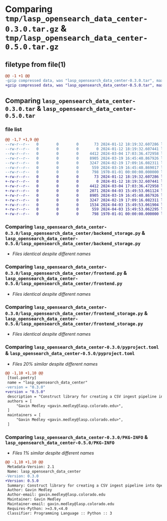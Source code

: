 # Comparing `tmp/lasp_opensearch_data_center-0.3.0.tar.gz` & `tmp/lasp_opensearch_data_center-0.5.0.tar.gz`

## filetype from file(1)

```diff
@@ -1 +1 @@
-gzip compressed data, was "lasp_opensearch_data_center-0.3.0.tar", max compression
+gzip compressed data, was "lasp_opensearch_data_center-0.5.0.tar", max compression
```

## Comparing `lasp_opensearch_data_center-0.3.0.tar` & `lasp_opensearch_data_center-0.5.0.tar`

### file list

```diff
@@ -1,7 +1,9 @@
--rw-r--r--   0        0        0       73 2024-01-12 18:19:32.607286 lasp_opensearch_data_center-0.3.0/README.md
--rw-r--r--   0        0        0        0 2024-01-12 18:19:32.607441 lasp_opensearch_data_center-0.3.0/lasp_opensearch_data_center/__init__.py
--rw-r--r--   0        0        0     4412 2024-03-04 17:03:36.472958 lasp_opensearch_data_center-0.3.0/lasp_opensearch_data_center/backend_storage.py
--rw-r--r--   0        0        0     8905 2024-03-19 16:45:40.867926 lasp_opensearch_data_center-0.3.0/lasp_opensearch_data_center/frontend.py
--rw-r--r--   0        0        0     3247 2024-02-19 17:09:16.082311 lasp_opensearch_data_center-0.3.0/lasp_opensearch_data_center/frontend_storage.py
--rw-r--r--   0        0        0      559 2024-03-19 16:45:40.869017 lasp_opensearch_data_center-0.3.0/pyproject.toml
--rw-r--r--   0        0        0      798 1970-01-01 00:00:00.000000 lasp_opensearch_data_center-0.3.0/PKG-INFO
+-rw-r--r--   0        0        0       73 2024-01-12 18:19:32.607286 lasp_opensearch_data_center-0.5.0/README.md
+-rw-r--r--   0        0        0        0 2024-01-12 18:19:32.607441 lasp_opensearch_data_center-0.5.0/lasp_opensearch_data_center/__init__.py
+-rw-r--r--   0        0        0     4412 2024-03-04 17:03:36.472958 lasp_opensearch_data_center-0.5.0/lasp_opensearch_data_center/backend_storage.py
+-rw-r--r--   0        0        0     2071 2024-04-03 15:49:53.061124 lasp_opensearch_data_center-0.5.0/lasp_opensearch_data_center/certificate.py
+-rw-r--r--   0        0        0     8905 2024-03-19 16:45:40.867926 lasp_opensearch_data_center-0.5.0/lasp_opensearch_data_center/frontend.py
+-rw-r--r--   0        0        0     3247 2024-02-19 17:09:16.082311 lasp_opensearch_data_center-0.5.0/lasp_opensearch_data_center/frontend_storage.py
+-rw-r--r--   0        0        0     1534 2024-04-03 15:49:53.061904 lasp_opensearch_data_center-0.5.0/lasp_opensearch_data_center/networking.py
+-rw-r--r--   0        0        0      559 2024-04-03 15:49:53.062295 lasp_opensearch_data_center-0.5.0/pyproject.toml
+-rw-r--r--   0        0        0      798 1970-01-01 00:00:00.000000 lasp_opensearch_data_center-0.5.0/PKG-INFO
```

### Comparing `lasp_opensearch_data_center-0.3.0/lasp_opensearch_data_center/backend_storage.py` & `lasp_opensearch_data_center-0.5.0/lasp_opensearch_data_center/backend_storage.py`

 * *Files identical despite different names*

### Comparing `lasp_opensearch_data_center-0.3.0/lasp_opensearch_data_center/frontend.py` & `lasp_opensearch_data_center-0.5.0/lasp_opensearch_data_center/frontend.py`

 * *Files identical despite different names*

### Comparing `lasp_opensearch_data_center-0.3.0/lasp_opensearch_data_center/frontend_storage.py` & `lasp_opensearch_data_center-0.5.0/lasp_opensearch_data_center/frontend_storage.py`

 * *Files identical despite different names*

### Comparing `lasp_opensearch_data_center-0.3.0/pyproject.toml` & `lasp_opensearch_data_center-0.5.0/pyproject.toml`

 * *Files 20% similar despite different names*

```diff
@@ -1,10 +1,10 @@
 [tool.poetry]
 name = "lasp_opensearch_data_center"
-version = "0.3.0"
+version = "0.5.0"
 description = "Construct library for creating a CSV ingest pipeline into OpenSearch with a front end website."
 authors = [
     "Gavin Medley <gavin.medley@lasp.colorado.edu>",
 ]
 maintainers = [
     "Gavin Medley <gavin.medley@lasp.colorado.edu>",
 ]
```

### Comparing `lasp_opensearch_data_center-0.3.0/PKG-INFO` & `lasp_opensearch_data_center-0.5.0/PKG-INFO`

 * *Files 1% similar despite different names*

```diff
@@ -1,10 +1,10 @@
 Metadata-Version: 2.1
 Name: lasp_opensearch_data_center
-Version: 0.3.0
+Version: 0.5.0
 Summary: Construct library for creating a CSV ingest pipeline into OpenSearch with a front end website.
 Author: Gavin Medley
 Author-email: gavin.medley@lasp.colorado.edu
 Maintainer: Gavin Medley
 Maintainer-email: gavin.medley@lasp.colorado.edu
 Requires-Python: >=3.9,<4.0
 Classifier: Programming Language :: Python :: 3
```

